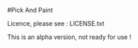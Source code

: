 #Pick And Paint

Licence, please see :
	LICENSE.txt

This is an alpha version, not ready for use !

